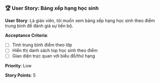 ### 🏆 User Story: Bảng xếp hạng học sinh

**User Story**: Là giáo viên, tôi muốn xem bảng xếp hạng học sinh theo điểm trung bình để đánh giá sự tiến bộ.

**Acceptance Criteria**:

- [ ] Tính trung bình điểm theo lớp
- [ ] Hiển thị danh sách top học sinh theo điểm
- [ ] Giao diện trực quan với biểu đồ/thứ hạng

**Priority**: Low

**Story Points**: 5
